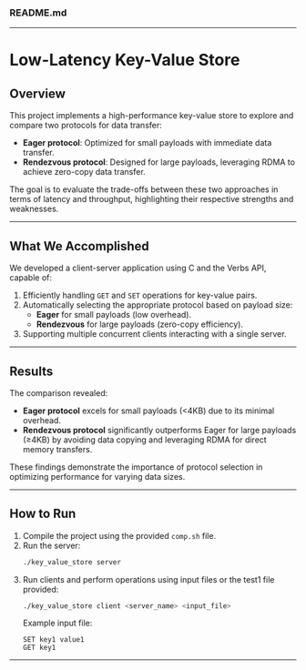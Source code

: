 ### README.md

---

# Low-Latency Key-Value Store

## Overview
This project implements a high-performance key-value store to explore and compare two protocols for data transfer: 
- **Eager protocol**: Optimized for small payloads with immediate data transfer.  
- **Rendezvous protocol**: Designed for large payloads, leveraging RDMA to achieve zero-copy data transfer.

The goal is to evaluate the trade-offs between these two approaches in terms of latency and throughput, highlighting their respective strengths and weaknesses.

---

## What We Accomplished
We developed a client-server application using C and the Verbs API, capable of:
1. Efficiently handling `GET` and `SET` operations for key-value pairs.
2. Automatically selecting the appropriate protocol based on payload size:
   - **Eager** for small payloads (low overhead).
   - **Rendezvous** for large payloads (zero-copy efficiency).
3. Supporting multiple concurrent clients interacting with a single server.

---

## Results
The comparison revealed:
- **Eager protocol** excels for small payloads (<4KB) due to its minimal overhead.  
- **Rendezvous protocol** significantly outperforms Eager for large payloads (≥4KB) by avoiding data copying and leveraging RDMA for direct memory transfers.

These findings demonstrate the importance of protocol selection in optimizing performance for varying data sizes.

---

## How to Run
1. Compile the project using the provided `comp.sh` file.
2. Run the server:
   ```bash
   ./key_value_store server
   ```
3. Run clients and perform operations using input files or the test1 file provided:
   ```bash
   ./key_value_store client <server_name> <input_file>
   ```
   Example input file:
   ```
   SET key1 value1
   GET key1
   ```

---
